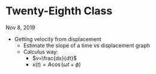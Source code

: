 # Twenty-Eighth Class
Nov 8, 2019
* Getting velocity from displacement
  * Estimate the slope of a time vs displacement graph
  * Calculus way:
    * $v=\frac{dx}{dt}$
    * $x(t)=A\cos(\omega t+\phi)$